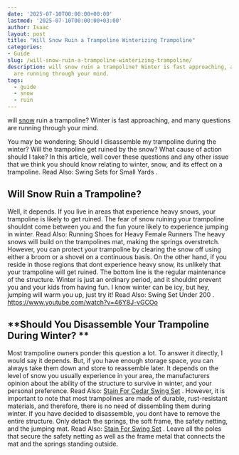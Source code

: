 ```yaml
---
date: '2025-07-10T00:00:00+00:00'
lastmod: '2025-07-10T00:00:00+03:00'
author: Isaac
layout: post
title: "Will Snow Ruin a Trampoline Winterizing Trampoline"
categories:
- Guide
slug: /will-snow-ruin-a-trampoline-winterizing-trampoline/
description: will snow ruin a trampoline? Winter is fast approaching, and many questions
  are running through your mind.
tags: 
  - guide
  - snow
  - ruin
---
```

will [snow](/posts/how-to-deal-with-snow-and-ice-in-the-garden/) ruin a trampoline? Winter is fast approaching, and many questions are running through your mind.

You may be wondering; Should I disassemble my trampoline during the winter? Will the trampoline get ruined by the snow? What cause of action should I take?
In this article, well cover these questions and any other issue that we think you should know relating to winter, snow, and its effect on a trampoline. Read Also:
Swing Sets for Small Yards
.
## Will Snow Ruin a Trampoline?
Well, it depends. If you live in areas that experience heavy snows, your trampoline is likely to get ruined.
The fear of snow ruining your trampoline shouldnt come between you and the fun youre likely to experience jumping in winter.
Read Also:
Running Shoes for Heavy Female Runners
The heavy snows will build on the trampolines mat, making the springs overstretch. However, you can protect your trampoline by clearing the snow off using either a broom or a shovel on a continuous basis.
On the other hand, if you reside in those regions that dont experience heavy snow, its unlikely that your trampoline will get ruined. The bottom line is the regular maintenance of the structure.
Winter is just an ordinary period, and it shouldnt prevent you and your kids from having fun. I know winter can be icy, but hey, jumping will warm you up, just try it! Read Also:
Swing Set Under 200
.
https://www.youtube.com/watch?v=46Y8J-vGCOo
## **Should You Disassemble Your Trampoline During Winter? **
Most trampoline owners ponder this question a lot. To answer it directly, I would say it depends. But, if you have enough storage space, you can always take them down and store to reassemble later.
It depends on the level of snow you usually experience in your area, the manufacturers opinion about the ability of the structure to survive in winter, and your personal preference. Read Also:
[Stain For Cedar Swing Set](https://pestpolicy.com/best-stain-for-cedar-swing-set/)
.
However, it is important to note that most trampolines are made of durable, rust-resistant materials, and therefore, there is no need of dissembling them during winter.
If you have decided to disassemble, you dont have to remove the entire structure. Only detach the springs, the soft frame, the safety netting, and the jumping mat. Read Also:
[Stain For Swing Set](https://pestpolicy.com/best-stain-for-swing-set/)
.
Leave all the poles that secure the safety netting as well as the frame metal that connects the mat and the springs standing outside.
